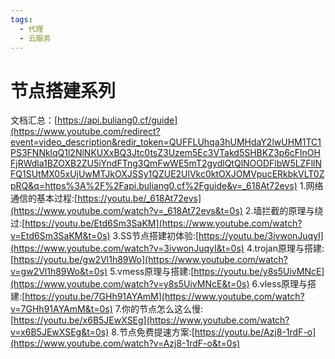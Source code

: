 ```yaml
---
tags:
  - 代理
  - 云服务
---
```


# 节点搭建系列
文档汇总：[https://api.buliang0.cf/guide](https://www.youtube.com/redirect?event=video_description&redir_token=QUFFLUhqa3hUMHdaY2lwUHM1TC1PS3FNNklqQ1l2NlNKUXxBQ3Jtc0tsZ3Uzem5Ec3VTakd5SHBKZ3p6cFlnOHFjRWdla1BZOXB2ZU5iYndFTng3QmFwWE5mT2gydlQtQlNOODFlbW5LZFllNFQ1SUtMX05xUjUwMTJkOXJSSy1QZUE2UlVkc0ktOXJOMVpucERkbkVLT0ZpRQ&q=https%3A%2F%2Fapi.buliang0.cf%2Fguide&v=_618At72evs) 
1.网络通信的基本过程:[https://youtu.be/_618At72evs](https://www.youtube.com/watch?v=_618At72evs&t=0s) 
2.墙拦截的原理与绕过:[https://youtu.be/Etd6Sm3SaKM](https://www.youtube.com/watch?v=Etd6Sm3SaKM&t=0s) 
3.SS节点搭建初体验:[https://youtu.be/3ivwonJuqyI](https://www.youtube.com/watch?v=3ivwonJuqyI&t=0s) 
4.trojan原理与搭建:[https://youtu.be/gw2Vl1h89Wo](https://www.youtube.com/watch?v=gw2Vl1h89Wo&t=0s) 
5.vmess原理与搭建:[https://youtu.be/y8s5UivMNcE](https://www.youtube.com/watch?v=y8s5UivMNcE&t=0s) 
6.vless原理与搭建:[https://youtu.be/7GHh91AYAmM](https://www.youtube.com/watch?v=7GHh91AYAmM&t=0s) 
7.你的节点怎么这么慢:[https://youtu.be/x6B5JEwXSEg](https://www.youtube.com/watch?v=x6B5JEwXSEg&t=0s) 
8.节点免费提速方案:[https://youtu.be/Azj8-1rdF-o](https://www.youtube.com/watch?v=Azj8-1rdF-o&t=0s)

